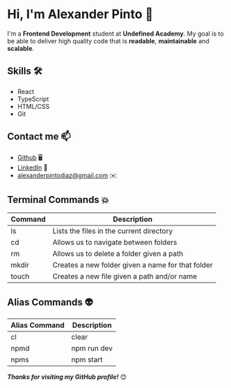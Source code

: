 # Hi, I'm Alexander Pinto 👋

I'm a **Frontend Development** student at **Undefined Academy**.
My goal is to be able to deliver high quality code that is **readable**, **maintainable** and **scalable**.

## Skills 🛠️

- React
- TypeScript
- HTML/CSS
- Git

## Contact me 📫

- [Github](https://github.com/alexpintodiaz) 🖥️
- [LinkedIn](https://www.linkedin.com/in/pintodiaz/) 💼
- [alexanderpintodiaz@gmail.com](mailto:alexanderpintodiaz@gmail.com) ✉️

## Terminal Commands 💥

| Command | Description                                       |
| ------- | ------------------------------------------------- |
| ls      | Lists the files in the current directory          |
| cd      | Allows us to navigate between folders             |
| rm      | Allows us to delete a folder given a path         |
| mkdir   | Creates a new folder given a name for that folder |
| touch   | Creates a new file given a path and/or name       |

## Alias Commands 👽️

| Alias Command | Description |
| ------------- | ----------- |
| cl            | clear       |
| npmd          | npm run dev |
| npms          | npm start   |

**_Thanks for visiting my GitHub profile!_** 😊
